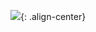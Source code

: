 ![](<https://images.velog.io/images/quato/post/09c75310-4ca0-4ad9-97eb-2ace9aa19720/%E1%84%82%E1%85%A9%E1%84%83%E1%85%B3%E1%84%85%E1%85%A9%20%E1%84%87%E1%85%A2%E1%84%8B%E1%85%AE%E1%84%82%E1%85%B3%E1%86%AB%20%E1%84%87%E1%85%A2%E1%86%A8%E1%84%8B%E1%85%A6%E1%86%AB%E1%84%83%E1%85%B3%20A-Z%20(%E1%84%8B%E1%85%B5%E1%86%A8%E1%84%89%E1%85%B3%E1%84%91%E1%85%B3%E1%84%85%E1%85%A6%E1%84%89%E1%85%B3,%20%E1%84%83%E1%85%A6%E1%84%8B%E1%85%B5%E1%84%90%E1%85%A5%E1%84%87%E1%85%A6%E1%84%8B%E1%85%B5%E1%84%89%E1%85%B3,%20%E1%84%90%E1%85%B3%E1%84%8B%E1%85%B1%E1%84%90%E1%85%A5%20%E1%84%8F%E1%85%B3%E1%86%AF%E1%84%85%E1%85%A9%E1%86%AB%E1%84%8F%E1%85%A9%E1%84%83%E1%85%B5%E1%86%BC)%20%E1%84%87%E1%85%A9%E1%86%A8%E1%84%89%E1%85%A1%E1%84%87%E1%85%A9%E1%86%AB.jpg>){: .align-center}
